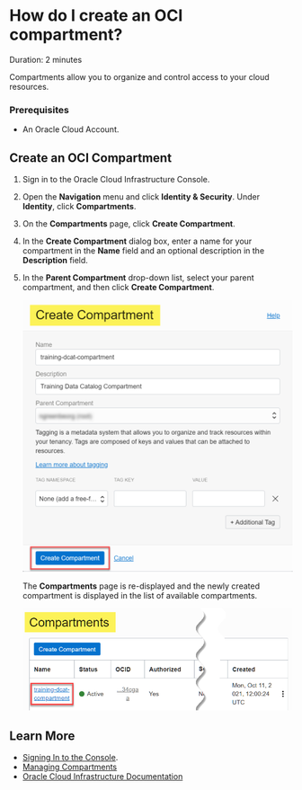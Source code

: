 # How do I create an OCI compartment?
Duration: 2 minutes

Compartments allow you to organize and control access to your cloud resources.

### Prerequisites
* An Oracle Cloud Account.

## Create an OCI Compartment

1. Sign in to the Oracle Cloud Infrastructure Console.

2. Open the **Navigation** menu and click **Identity & Security**. Under **Identity**, click **Compartments**.

3. On the **Compartments** page, click **Create Compartment**.

4. In the **Create Compartment** dialog box, enter a name for your compartment in the **Name** field and an optional description in the **Description** field.

5. In the **Parent Compartment** drop-down list, select your parent compartment, and then click **Create Compartment**.

    ![On the completed Create Compartment dialog box, click Create Compartment.](./images/create-compartment.png " ")

    The **Compartments** page is re-displayed and the newly created compartment is displayed in the list of available compartments.

    ![The newly created compartment is highlighted with its status as Active.](./images/compartment-created.png " ")


## Learn More

* [Signing In to the Console](https://docs.cloud.oracle.com/en-us/iaas/Content/GSG/Tasks/signingin.htm).
* [Managing Compartments](https://docs.oracle.com/en-us/iaas/Content/Identity/compartments/managingcompartments.htm)
* [Oracle Cloud Infrastructure Documentation](https://docs.oracle.com/en-us/iaas/Content/GSG/Concepts/baremetalintro.htm)
